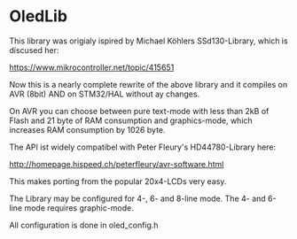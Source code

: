 # OledLib
This library was origialy ispired by Michael Köhlers SSd130-Library, which is discused her:

https://www.mikrocontroller.net/topic/415651

Now this is a nearly complete rewrite of the above library and it compiles on AVR (8bit) AND on STM32/HAL without ay changes.

On AVR you can choose between pure text-mode with less than 2kB of Flash and 21 byte of RAM consumption and graphics-mode, which increases RAM consumption by 1026 byte.

The API ist widely compatibel with Peter Fleury's HD44780-Library here:

http://homepage.hispeed.ch/peterfleury/avr-software.html

This makes porting from the popular 20x4-LCDs very easy.

The Library may be configured for 4-, 6- and 8-line mode.
The 4- and 6-line mode requires graphic-mode.

All configuration is done in oled_config.h


